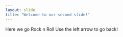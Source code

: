 ```yaml
---
layout: slide
title: "Welcome to our second slide!"
---
```

Here we go Rock n Roll
Use the left arrow to go back!
